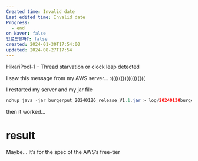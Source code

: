 ```yaml
---
Created time: Invalid date
Last edited time: Invalid date
Progress:
  - end
on Naver: false
업로드할까?: false
created: 2024-01-30T17:54:00
updated: 2024-08-27T17:54
---
```

HikariPool-1 - Thread starvation or clock leap detected

  

I saw this message from my AWS server… :((((((((((((((((((

  

I restarted my server and my jar file

```Java
nohup java -jar burgerput_20240126_release_V1.1.jar > log/20240130burger.log 2>&1 &
```

  

then it worked…

  

# result

Maybe… It’s for the spec of the AWS’s free-tier